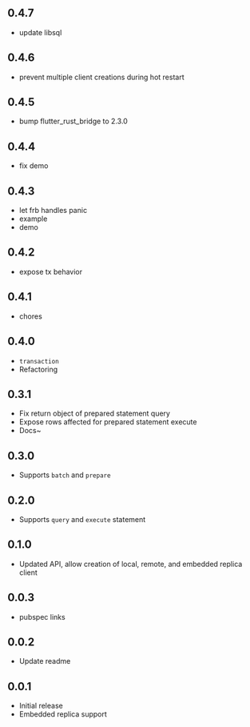 ## 0.4.7

- update libsql

## 0.4.6

- prevent multiple client creations during hot restart

## 0.4.5

- bump flutter_rust_bridge to 2.3.0

## 0.4.4

- fix demo

## 0.4.3

- let frb handles panic
- example
- demo

## 0.4.2

- expose tx behavior

## 0.4.1

- chores

## 0.4.0

- `transaction`
- Refactoring

## 0.3.1

- Fix return object of prepared statement query
- Expose rows affected for prepared statement execute
- Docs~

## 0.3.0

- Supports `batch` and `prepare`

## 0.2.0

- Supports `query` and `execute` statement

## 0.1.0

- Updated API, allow creation of local, remote, and embedded replica client

## 0.0.3

- pubspec links

## 0.0.2

- Update readme

## 0.0.1

- Initial release
- Embedded replica support
